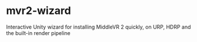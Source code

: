 # mvr2-wizard
Interactive Unity wizard for installing MiddleVR 2 quickly, on URP, HDRP and the built-in render pipeline
